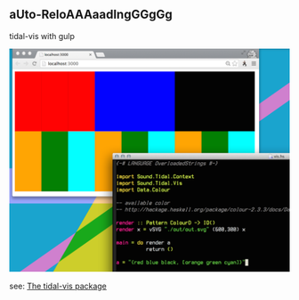 ## aUto-ReloAAAaadIngGGgGg

tidal-vis with gulp

![screenshot](https://github.com/nbqx/tidal-vis-via-gulp/raw/master/s.png)

see: [The tidal-vis package](https://hackage.haskell.org/package/tidal-vis)
